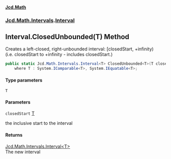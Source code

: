 #### [Jcd.Math](index.md 'index')
### [Jcd.Math.Intervals](Jcd.Math.Intervals.md 'Jcd.Math.Intervals').[Interval](Jcd.Math.Intervals.Interval.md 'Jcd.Math.Intervals.Interval')

## Interval.ClosedUnbounded<T>(T) Method

Creates a left-closed, right-unbounded interval: [closedStart, +infinity)  
(i.e. closedStart to +infinity - includes closedStart.)

```csharp
public static Jcd.Math.Intervals.Interval<T> ClosedUnbounded<T>(T closedStart)
    where T : System.IComparable<T>, System.IEquatable<T>;
```
#### Type parameters

<a name='Jcd.Math.Intervals.Interval.ClosedUnbounded_T_(T).T'></a>

`T`
#### Parameters

<a name='Jcd.Math.Intervals.Interval.ClosedUnbounded_T_(T).closedStart'></a>

`closedStart` [T](Jcd.Math.Intervals.Interval.ClosedUnbounded_T_(T).md#Jcd.Math.Intervals.Interval.ClosedUnbounded_T_(T).T 'Jcd.Math.Intervals.Interval.ClosedUnbounded<T>(T).T')

the inclusive start to the interval

#### Returns
[Jcd.Math.Intervals.Interval&lt;](Jcd.Math.Intervals.Interval_T_.md 'Jcd.Math.Intervals.Interval<T>')[T](Jcd.Math.Intervals.Interval.ClosedUnbounded_T_(T).md#Jcd.Math.Intervals.Interval.ClosedUnbounded_T_(T).T 'Jcd.Math.Intervals.Interval.ClosedUnbounded<T>(T).T')[&gt;](Jcd.Math.Intervals.Interval_T_.md 'Jcd.Math.Intervals.Interval<T>')  
The new interval
